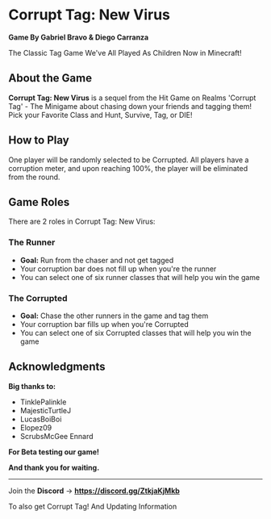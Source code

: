 # Corrupt Tag: New Virus

**Game By Gabriel Bravo & Diego Carranza**

The Classic Tag Game We've All Played As Children Now in Minecraft!

## About the Game

**Corrupt Tag: New Virus** is a sequel from the Hit Game on Realms 'Corrupt Tag' - The Minigame about chasing down your friends and tagging them! Pick your Favorite Class and Hunt, Survive, Tag, or DIE!

## How to Play

One player will be randomly selected to be Corrupted. All players have a corruption meter, and upon reaching 100%, the player will be eliminated from the round.

## Game Roles

There are 2 roles in Corrupt Tag: New Virus:

### The Runner
- **Goal:** Run from the chaser and not get tagged
- Your corruption bar does not fill up when you're the runner
- You can select one of six runner classes that will help you win the game

### The Corrupted
- **Goal:** Chase the other runners in the game and tag them
- Your corruption bar fills up when you're Corrupted
- You can select one of six Corrupted classes that will help you win the game

## Acknowledgments

**Big thanks to:**
- TinklePalinkle
- MajesticTurtleJ
- LucasBoiBoi
- Elopez09
- ScrubsMcGee Ennard

**For Beta testing our game!**

**And thank you for waiting.**

---

Join the **Discord** → **https://discord.gg/ZtkjaKjMkb**

To also get Corrupt Tag! And Updating Information
